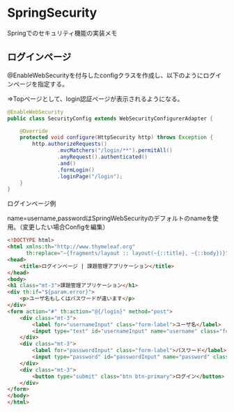 # SpringSecurity

Springでのセキュリティ機能の実装メモ

## ログインページ

@EnableWebSecurityを付与したconfigクラスを作成し、以下のようにログインページを指定する。

⇒Topページとして、login認証ページが表示されるようになる。
~~~　java
@EnableWebSecurity
public class SecurityConfig extends WebSecurityConfigurerAdapter {

    @Override
    protected void configure(HttpSecurity http) throws Exception {
        http.authorizeRequests()
                .mvcMatchers("/login/**").permitAll()
                .anyRequest().authenticated()
                .and()
                .formLogin()
                .loginPage("/login");
    }
}
~~~

ログインページ例

name=username,passwordはSpringWebSecurityのデフォルトのnameを使用。（変更したい場合Configを編集）

~~~ html
<!DOCTYPE html>
<html xmlns:th="http://www.thymeleaf.org"
      th:replace="~{fragments/layout :: layout(~{::title}, ~{::body})}">
<head>
    <title>ログインページ | 課題管理アプリケーション</title>
</head>
<body>
<h1 class="mt-3">課題管理アプリケーション</h1>
<div th:if="${param.error}">
    <p>ユーザ名もしくはパスワードが違います</p>
</div>
<form action="#" th:action="@{/login}" method="post">
    <div class="mt-3">
        <label for="usernameInput" class="form-label">ユーザ名</label>
        <input type="text" id="usernameInput" name="username" class="form-control">
    </div>
    <div class="mt-3">
        <label for="passwordInput" class="form-label">パスワード</label>
        <input type="password" id="passwordInput" name="password" class="form-control">
    </div>
    <div class="mt-3">
        <button type="submit" class="btn btn-primary">ログイン</button>
    </div>
</form>
</body>
</html>
~~~

